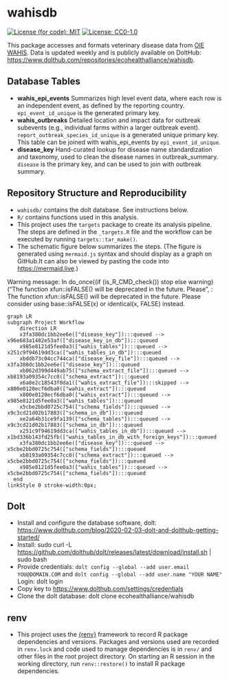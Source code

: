 
<!-- README.md is generated from README.Rmd. Please edit that file -->

# wahisdb

[![License (for code):
MIT](https://img.shields.io/badge/License%20(for%20code)-MIT-green.svg)](https://opensource.org/licenses/MIT)
[![License:
CC0-1.0](https://img.shields.io/badge/License%20(for%20data)-CC0_1.0-lightgrey.svg)](http://creativecommons.org/publicdomain/zero/1.0/)

This package accesses and formats veterinary disease data from [OIE
WAHIS](https://wahis.woah.org/#/home). Data is updated weekly and is
publicly available on DoltHub:
<https://www.dolthub.com/repositories/ecohealthalliance/wahisdb>.

## Database Tables

- **wahis_epi_events** Summarizes high level event data, where each row
  is an independent event, as defined by the reporting country.
  `epi_event_id_unique` is the generated primary key.
- **wahis_outbreaks** Detailed location and impact data for outbreak
  subevents (e.g., individual farms within a larger outbreak event).
  `report_outbreak_species_id_unique` is a generated unique primary key.
  This table can be joined with wahis_epi_events by
  `epi_event_id_unique`.
- **disease_key** Hand-curated lookup for disease name standardization
  and taxonomy, used to clean the disease names in outbreak_summary.
  `disease` is the primary key, and can be used to join with outbreak
  summary.

## Repository Structure and Reproducibility

- `wahisdb/` contains the dolt database. See instructions below.
- `R/` contains functions used in this analysis.
- This project uses the `targets` package to create its analysis
  pipeline. The steps are defined in the `_targets.R` file and the
  workflow can be executed by running `targets::tar_make()`.
- The schematic figure below summarizes the steps. (The figure is
  generated using `mermaid.js` syntax and should display as a graph on
  GitHub.It can also be viewed by pasting the code into
  <https://mermaid.live>.)

Warning message: In do_once((if (is_R\_CMD_check()) stop else
warning)(“The function xfun::isFALSE() will be deprecated in the future.
Please”, : The function xfun::isFALSE() will be deprecated in the
future. Please consider using base::isFALSE(x) or identical(x, FALSE)
instead.

``` mermaid
graph LR
subgraph Project Workflow
    direction LR
    x3fa380dc1bb2ee6e(["disease_key"]):::queued --> x96e683a1482e53af(["disease_key_in_db"]):::queued
    x985e8121d5fee0a3(["wahis_tables"]):::queued --> x251c9f94619dd3ca(["wahis_tables_in_db"]):::queued
    xbddb73c04cc744ca(["disease_key_file"]):::queued --> x3fa380dc1bb2ee6e(["disease_key"]):::queued
    xb062d399d449ab75(["schema_extract_file"]):::queued --> xb8193a09354c7cc0(["schema_extract"]):::queued
    x6a8e2c18543f0da1(["wahis_extract_file"]):::skipped --> x800e0120ecf6dba0(["wahis_extract"]):::queued
    x800e0120ecf6dba0(["wahis_extract"]):::queued --> x985e8121d5fee0a3(["wahis_tables"]):::queued
    x5cbe2bbd0725c754(["schema_fields"]):::queued --> x9c3cd21d02b17883(["schema_in_db"]):::queued
    xe2a64b31ce9fa139(["schema_tables"]):::queued --> x9c3cd21d02b17883(["schema_in_db"]):::queued
    x251c9f94619dd3ca(["wahis_tables_in_db"]):::queued --> x1bd336b143fd25fb(["wahis_tables_in_db_with_foreign_keys"]):::queued
    x3fa380dc1bb2ee6e(["disease_key"]):::queued --> x5cbe2bbd0725c754(["schema_fields"]):::queued
    xb8193a09354c7cc0(["schema_extract"]):::queued --> x5cbe2bbd0725c754(["schema_fields"]):::queued
    x985e8121d5fee0a3(["wahis_tables"]):::queued --> x5cbe2bbd0725c754(["schema_fields"]):::queued
  end
linkStyle 0 stroke-width:0px;
```

## Dolt

- Install and configure the database software, dolt:
  <https://www.dolthub.com/blog/2020-02-03-dolt-and-dolthub-getting-started/>
- Install: sudo curl -L
  <https://github.com/dolthub/dolt/releases/latest/download/install.sh>
  \| sudo bash
- Provide credentials:
  `dolt config --global --add user.email YOU@DOMAIN.COM` and
  `dolt config --global --add user.name "YOUR NAME"` Login: dolt login
- Copy key to <https://www.dolthub.com/settings/credentials>
- Clone the dolt database: dolt clone ecohealthalliance/wahisdb

## renv

- This project uses the [{renv}](https://rstudio.github.io/renv/)
  framework to record R package dependencies and versions. Packages and
  versions used are recorded in `renv.lock` and code used to manage
  dependencies is in `renv/` and other files in the root project
  directory. On starting an R session in the working directory, run
  `renv::restore()` to install R package dependencies.
